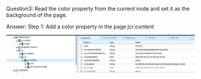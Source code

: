 Question3: Read the color property from the current node and set it as the background of the page.

Answer: Step 1: Add a color property in the page jcr:content

![img_18.png](img_18.png)

<style>
    body {

        background-color:${pageProperties.color @ context='styleToken'};
    }
</style>